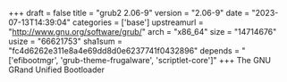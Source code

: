 +++
draft = false
title = "grub2 2.06-9"
version = "2.06-9"
date = "2023-07-13T14:39:04"
categories = ['base']
upstreamurl = "http://www.gnu.org/software/grub/"
arch = "x86_64"
size = "14714676"
usize = "66621753"
sha1sum = "fc4d6262e311e8a4e69dd8d0e6237741f0432896"
depends = "['efibootmgr', 'grub-theme-frugalware', 'scriptlet-core']"
+++
The GNU GRand Unified Bootloader